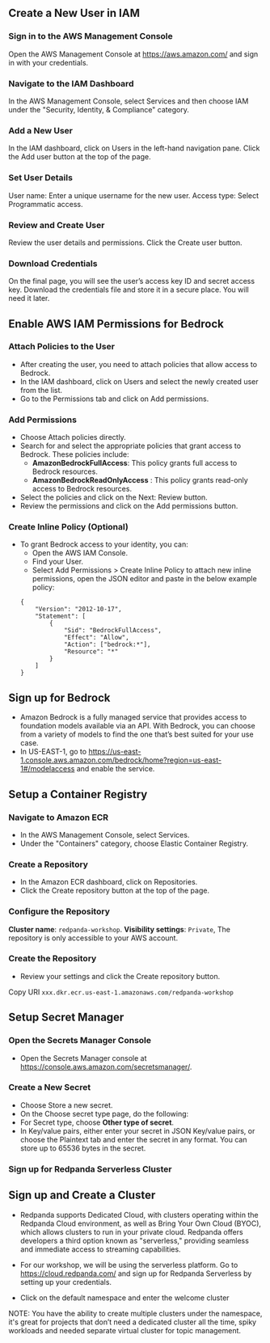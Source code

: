
## Create a New User in IAM

### Sign in to the AWS Management Console
Open the AWS Management Console at https://aws.amazon.com/ and sign in with your credentials.

### Navigate to the IAM Dashboard
In the AWS Management Console, select Services and then choose IAM under the "Security, Identity, & Compliance" category.

### Add a New User
In the IAM dashboard, click on Users in the left-hand navigation pane.
Click the Add user button at the top of the page.

### Set User Details
User name: Enter a unique username for the new user.
Access type: Select Programmatic access.

### Review and Create User
Review the user details and permissions. Click the Create user button.

### Download Credentials
On the final page, you will see the user’s access key ID and secret access key. Download the credentials file and store it in a secure place. You will need it later.

## Enable AWS IAM Permissions for Bedrock
### Attach Policies to the User
- After creating the user, you need to attach policies that allow access to Bedrock.
- In the IAM dashboard, click on Users and select the newly created user from the list.
- Go to the Permissions tab and click on Add permissions.

### Add Permissions
- Choose Attach policies directly.
- Search for and select the appropriate policies that grant access to Bedrock. These policies include:
    - **AmazonBedrockFullAccess**: This policy grants full access to Bedrock resources.
    - **AmazonBedrockReadOnlyAccess** : This policy grants read-only access to Bedrock resources.
- Select the policies and click on the Next: Review button.
- Review the permissions and click on the Add permissions button.

### Create Inline Policy (Optional)
- To grant Bedrock access to your identity, you can:
    - Open the AWS IAM Console.
    - Find your User.
    - Select Add Permissions > Create Inline Policy to attach new inline permissions, open the JSON editor and paste in the below example policy:
    ```
    {
        "Version": "2012-10-17",
        "Statement": [
            {
                "Sid": "BedrockFullAccess",
                "Effect": "Allow",
                "Action": ["bedrock:*"],
                "Resource": "*"
            }
        ]
    }
    ```

## Sign up for Bedrock
- Amazon Bedrock is a fully managed service that provides access to foundation models available via an API. With Bedrock, you can choose from a variety of models to find the one that’s best suited for your use case.
- In US-EAST-1, go to https://us-east-1.console.aws.amazon.com/bedrock/home?region=us-east-1#/modelaccess and enable the service.

## Setup a Container Registry

### Navigate to Amazon ECR
- In the AWS Management Console, select Services.
- Under the "Containers" category, choose Elastic Container Registry.

### Create a Repository
- In the Amazon ECR dashboard, click on Repositories.
- Click the Create repository button at the top of the page.

### Configure the Repository

**Cluster name**: `redpanda-workshop`.
**Visibility settings**:  `Private`, The repository is only accessible to your AWS account.

### Create the Repository

- Review your settings and click the Create repository button.
  
Copy URI `xxx.dkr.ecr.us-east-1.amazonaws.com/redpanda-workshop`

## Setup Secret Manager

### Open the Secrets Manager Console
- Open the Secrets Manager console at https://console.aws.amazon.com/secretsmanager/.

### Create a New Secret
- Choose Store a new secret.
- On the Choose secret type page, do the following:
- For Secret type, choose **Other type of secret**.
- In Key/value pairs, either enter your secret in JSON Key/value pairs, or choose the Plaintext tab and enter the secret in any format. You can store up to 65536 bytes in the secret.


### Sign up for Redpanda Serverless Cluster

## Sign up and Create a Cluster
- Redpanda supports Dedicated Cloud, with clusters operating within the Redpanda Cloud environment, as well as Bring Your Own Cloud (BYOC), which allows clusters to run in your private cloud. Redpanda offers developers a third option known as "serverless," providing seamless and immediate access to streaming capabilities.

- For our workshop, we will be using the serverless platform. Go to https://cloud.redpanda.com/  and sign up for Redpanda Serverless by setting up your credentials.

- Click on the default namespace and enter the welcome cluster

NOTE: You have the ability to create multiple clusters under the namespace, it's great for projects that don’t need a dedicated cluster all the time, spiky workloads and needed separate virtual cluster for topic management.